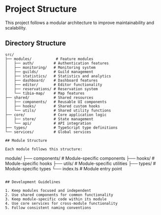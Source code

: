 # Project Structure

This project follows a modular architecture to improve maintainability and scalability.

## Directory Structure

```
src/
├── modules/           # Feature modules
│   ├── auth/         # Authentication features
│   ├── monitoring/   # Monitoring system
│   ├── guilds/       # Guild management
│   ├── statistics/   # Statistics and analytics
│   ├── dashboard/    # Dashboard features
│   ├── editor/       # Editor functionality
│   ├── reservations/ # Reservation system
│   └── tibia-map/    # Map features
├── shared/           # Shared resources
│   ├── components/   # Reusable UI components
│   ├── hooks/        # Shared custom hooks
│   └── utils/        # Shared utility functions
├── core/             # Core application logic
│   ├── store/        # State management
│   └── api/          # API integration
├── types/            # TypeScript type definitions
└── services/         # Global services

## Module Structure

Each module follows this structure:
```
module/
├── components/    # Module-specific components
├── hooks/         # Module-specific hooks
├── utils/         # Module-specific utilities
├── types/         # Module-specific types
└── index.ts       # Module entry point
```

## Development Guidelines

1. Keep modules focused and independent
2. Use shared components for common functionality
3. Keep module-specific code within its module
4. Use core services for cross-module functionality
5. Follow consistent naming conventions
